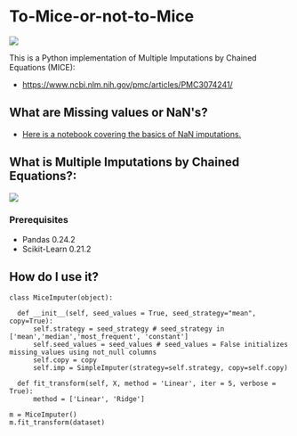 # To-Mice-or-not-to-Mice
![](https://github.com/jomanovic/To-Mice-or-not-to-Mice/blob/master/images/MOUSE.png)

This is a Python implementation of Multiple Imputations by Chained Equations (MICE): 
- https://www.ncbi.nlm.nih.gov/pmc/articles/PMC3074241/

## What are Missing values or NaN's?

- [Here is a notebook covering the basics of NaN imputations.](https://github.com/jomanovic/To-Mice-or-not-to-Mice/blob/master/Microsoft-Malware-prediction-NaN.ipynb)

## What is Multiple Imputations by Chained Equations?: 

![](https://github.com/jomanovic/To-Mice-or-not-to-Mice/blob/master/images/MICE.jpg)

### Prerequisites

- Pandas 0.24.2
- Scikit-Learn 0.21.2

## How do I use it?

    class MiceImputer(object):
    
      def __init__(self, seed_values = True, seed_strategy="mean", copy=True):
          self.strategy = seed_strategy # seed_strategy in ['mean','median','most_frequent', 'constant']
          self.seed_values = seed_values # seed_values = False initializes missing_values using not_null columns
          self.copy = copy
          self.imp = SimpleImputer(strategy=self.strategy, copy=self.copy)
    
      def fit_transform(self, X, method = 'Linear', iter = 5, verbose = True):
          method = ['Linear', 'Ridge']
          
    m = MiceImputer()
    m.fit_transform(dataset)

